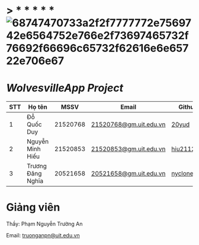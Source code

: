 # > * * * * * ![68747470733a2f2f7777772e7569742e6564752e766e2f73697465732f76692f66696c65732f62616e6e65722e706e67](https://github.com/blackjavk20/Game-DVD-Webshop/assets/115209520/33e123f8-21dc-4f0b-a36b-1446ab61de6d)


# *WolvesvilleApp Project*

<!--StartFragment-->

STT | Họ tên | MSSV | Email | Github
-- | -- | -- | -- | --
1 | Đỗ Quốc Duy | 21520768 | 21520768@gm.uit.edu.vn | [20yud](https://github.com/20yud)
2 | Nguyễn Minh Hiếu | 21520853 | 21520853@gm.uit.edu.vn | [hiu211203](https://github.com/hiu211203)
3 | Trương Đăng Nghĩa | 20521658 | 20521658@gm.uit.edu.vn | [nyclone569](https://github.com/nyclone569)


# Giảng viên
   Thầy: Phạm Nguyễn Trường An

   Email: truonganpn@uit.edu.vn
